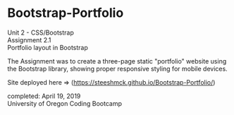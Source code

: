 # Bootstrap-Portfolio
Unit 2 - CSS/Bootstrap  
Assignment 2.1  
Portfolio layout in Bootstrap

The Assignment was to create a three-page static "portfolio" website using the Bootstrap library, showing proper responsive
styling for mobile devices.

Site deployed here => (https://steeshmck.github.io/Bootstrap-Portfolio/)

completed:
April 19, 2019  
University of Oregon Coding Bootcamp

